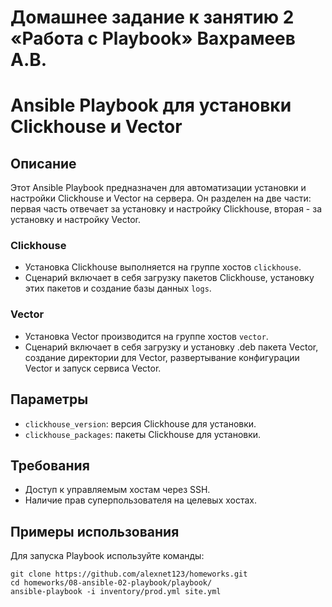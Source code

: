 # Домашнее задание к занятию 2 «Работа с Playbook» Вахрамеев А.В.

# Ansible Playbook для установки Clickhouse и Vector

## Описание
Этот Ansible Playbook предназначен для автоматизации установки и настройки Clickhouse и Vector на сервера. Он разделен на две части: первая часть отвечает за установку и настройку Clickhouse, вторая - за установку и настройку Vector.

### Clickhouse
- Установка Clickhouse выполняется на группе хостов `clickhouse`.
- Сценарий включает в себя загрузку пакетов Clickhouse, установку этих пакетов и создание базы данных `logs`.

### Vector
- Установка Vector производится на группе хостов `vector`.
- Сценарий включает в себя загрузку и установку .deb пакета Vector, создание директории для Vector, развертывание конфигурации Vector и запуск сервиса Vector.

## Параметры
- `clickhouse_version`: версия Clickhouse для установки.
- `clickhouse_packages`: пакеты Clickhouse для установки.

## Требования
- Доступ к управляемым хостам через SSH.
- Наличие прав суперпользователя на целевых хостах.

## Примеры использования
Для запуска Playbook используйте команды:

```
git clone https://github.com/alexnet123/homeworks.git
cd homeworks/08-ansible-02-playbook/playbook/
ansible-playbook -i inventory/prod.yml site.yml
```
